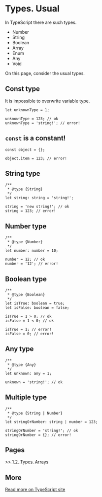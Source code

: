 # Types. Usual

In TypeScript there are such types.

- Number
- String
- Boolean
- Array
- Enum
- Any
- Void

On this page, consider the usual types.

## Const type

It is impossible to overwrite variable type. 

```TS
let unknownType = 1;

unknownType = 123; // ok
unknownType = 'string!'; // error!
```

## `const` is a constant!

```TS
const object = {};

object.item = 123; // error!
```

## String type

```TS
/**
 * @type {String}
 */
let string: string = 'string!';

string = 'new string!'; // ok
string = 123; // error!
```

## Number type

```TS
/**
 * @type {Number}
 */
let number: number = 10;

number = 12; // ok
number = '12'; // error!
```

## Boolean type

```TS
/**
 * @type {Boolean}
 */
let isTrue: boolean = true;
let isFalse: boolean = false;

isTrue = 1 > 0; // ok
isFalse = 1 < 0; // ok

isTrue = 1; // error!
isFalse = 0; // error!
```

## Any type

```TS
/**
 * @type {Any}
 */
let unknown: any = 1;

unknown = 'string!'; // ok
```

## Multiple type

```TS
/**
 * @type {String | Number}
 */
let stringOrNumber: string | number = 123;

stringOrNumber = 'string!'; // ok
stringOrNumber = {}; // error!
```

## Pages

[>> 1.2. Types. Arrays]()

## More

[Read more on TypeScript site](https://www.typescriptlang.org/docs/handbook/basic-types.html)